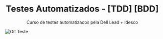 <h1 align="center" backgroundcolor="black" color="gold">Testes Automatizados - [TDD] [BDD]</h1>

<p align="center">Curso de testes automatizados pela Dell Lead + Idesco</p>

![Gif Teste](https://user-images.githubusercontent.com/49682671/140850173-353432f3-060e-4766-90d7-76683cda3bdb.gif)
